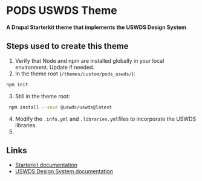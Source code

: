# PODS USWDS Theme

**A Drupal Starterkit theme that implements the USWDS Design System**


## Steps used to create this theme

1. Verify that Node and npm are installed globally in your local environment. Update if needed.
2. In the theme root (`/themes/custom/pods_uswds/`):

```sh
npm init
```

3. Still in the theme root:

```sh
 npm install --save @uswds/uswds@latest
 ```

4. Modify the `.info.yml` and `.libraries.yml`files to incorporate the USWDS libraries.
5.
## Links

- [Starterkit documentation](https://www.drupal.org/docs/core-modules-and-themes/core-themes/starterkit-theme)
- [USWDS Design System documentation](https://designsystem.digital.gov/how-to-use-uswds/)

